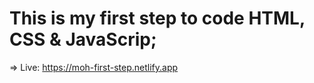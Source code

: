 # This is my first step to code HTML, CSS & JavaScrip;
 

=> Live: https://moh-first-step.netlify.app
